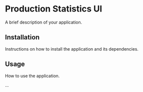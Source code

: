 # Production Statistics UI

A brief description of your application.

## Installation

Instructions on how to install the application and its dependencies.

## Usage

How to use the application.

...
